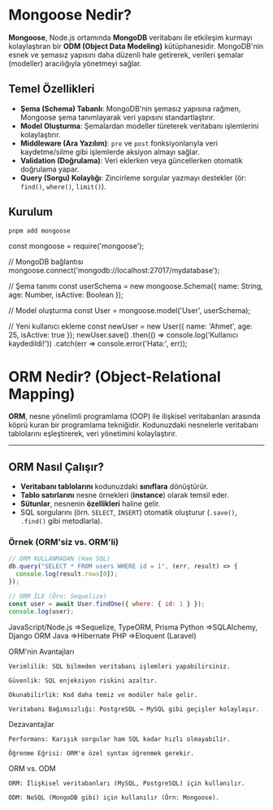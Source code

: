 # Mongoose Nedir?

**Mongoose**, Node.js ortamında **MongoDB** veritabanı ile etkileşim kurmayı kolaylaştıran bir **ODM (Object Data Modeling)** kütüphanesidir. MongoDB'nin esnek ve şemasız yapısını daha düzenli hale getirerek, verileri şemalar (modeller) aracılığıyla yönetmeyi sağlar.

## Temel Özellikleri

- **Şema (Schema) Tabanlı**: MongoDB'nin şemasız yapısına rağmen, Mongoose şema tanımlayarak veri yapısını standartlaştırır.
- **Model Oluşturma**: Şemalardan modeller türeterek veritabanı işlemlerini kolaylaştırır.
- **Middleware (Ara Yazılım)**: `pre` ve `post` fonksiyonlarıyla veri kaydetme/silme gibi işlemlerde aksiyon almayı sağlar.
- **Validation (Doğrulama)**: Veri eklerken veya güncellerken otomatik doğrulama yapar.
- **Query (Sorgu) Kolaylığı**: Zincirleme sorgular yazmayı destekler (ör: `find()`, `where()`, `limit()`).

## Kurulum

```bash
pnpm add mongoose
```

const mongoose = require('mongoose');

// MongoDB bağlantısı
mongoose.connect('mongodb://localhost:27017/mydatabase');

// Şema tanımı
const userSchema = new mongoose.Schema({
name: String,
age: Number,
isActive: Boolean
});

// Model oluşturma
const User = mongoose.model('User', userSchema);

// Yeni kullanıcı ekleme
const newUser = new User({ name: 'Ahmet', age: 25, isActive: true });
newUser.save()
.then(() => console.log('Kullanıcı kaydedildi!'))
.catch(err => console.error('Hata:', err));

# ORM Nedir? (Object-Relational Mapping)

**ORM**, nesne yönelimli programlama (OOP) ile ilişkisel veritabanları arasında köprü kuran bir programlama tekniğidir. Kodunuzdaki nesnelerle veritabanı tablolarını eşleştirerek, veri yönetimini kolaylaştırır.

---

## ORM Nasıl Çalışır?

- **Veritabanı tablolarını** kodunuzdaki **sınıflara** dönüştürür.
- **Tablo satırlarını** nesne örnekleri (**instance**) olarak temsil eder.
- **Sütunlar**, nesnenin **özellikleri** haline gelir.
- SQL sorgularını (örn. `SELECT`, `INSERT`) otomatik oluşturur (`.save()`, `.find()` gibi metodlarla).

### Örnek (ORM'siz vs. ORM'li)

```javascript
// ORM KULLANMADAN (Ham SQL)
db.query("SELECT * FROM users WHERE id = 1", (err, result) => {
  console.log(result.rows[0]);
});

// ORM İLE (Örn: Sequelize)
const user = await User.findOne({ where: { id: 1 } });
console.log(user);
```

JavaScript/Node.js =>Sequelize, TypeORM, Prisma
Python =>SQLAlchemy, Django ORM
Java =>Hibernate
PHP =>Eloquent (Laravel)

ORM'nin Avantajları

    Verimlilik: SQL bilmeden veritabanı işlemleri yapabilirsiniz.

    Güvenlik: SQL enjeksiyon riskini azaltır.

    Okunabilirlik: Kod daha temiz ve modüler hale gelir.

    Veritabanı Bağımsızlığı: PostgreSQL → MySQL gibi geçişler kolaylaşır.

Dezavantajlar

    Performans: Karışık sorgular ham SQL kadar hızlı olmayabilir.

    Öğrenme Eğrisi: ORM'e özel syntax öğrenmek gerekir.

ORM vs. ODM

    ORM: İlişkisel veritabanları (MySQL, PostgreSQL) için kullanılır.

    ODM: NoSQL (MongoDB gibi) için kullanılır (Örn: Mongoose).
